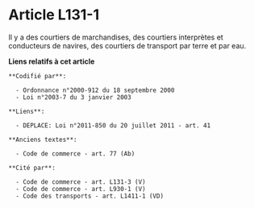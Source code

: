 # Article L131-1

Il y a des courtiers de marchandises, des courtiers interprètes et conducteurs de navires, des courtiers de transport par
terre et par eau.

**Liens relatifs à cet article**

	**Codifié par**:

	  - Ordonnance n°2000-912 du 18 septembre 2000
	  - Loi n°2003-7 du 3 janvier 2003

	**Liens**:

	  - DEPLACE: Loi n°2011-850 du 20 juillet 2011 - art. 41

	**Anciens textes**:

	  - Code de commerce - art. 77 (Ab)

	**Cité par**:

	  - Code de commerce - art. L131-3 (V)
	  - Code de commerce - art. L930-1 (V)
	  - Code des transports - art. L1411-1 (VD)
